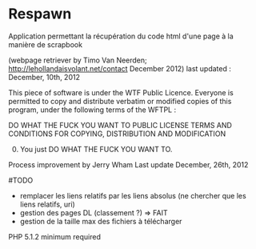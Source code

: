 Respawn
=======

Application permettant la récupération du code html d'une page à la manière de scrapbook

(webpage retriever by Timo Van Neerden; http://lehollandaisvolant.net/contact December 2012)
last updated : December, 10th, 2012

 This piece of software is under the WTF Public Licence.
 Everyone is permitted to copy and distribute verbatim or modified
 copies of this program, under the following terms of the WFTPL :

 DO WHAT THE FUCK YOU WANT TO PUBLIC LICENSE
 TERMS AND CONDITIONS FOR COPYING, DISTRIBUTION AND MODIFICATION

 0. You just DO WHAT THE FUCK YOU WANT TO.

 Process improvement by Jerry Wham
 Last update December, 26th, 2012


#TODO

- remplacer les liens relatifs par les liens absolus (ne chercher que les liens relatifs, uri)
- gestion des pages DL (classement ?) => FAIT
- gestion de la taille max des fichiers à télécharger


PHP 5.1.2 minimum required

